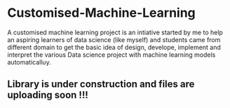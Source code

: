 # Customised-Machine-Learning

A customised machine learning project is an intiative started by me to help an aspiring learners of data science (like myself) and students came from different domain 
to get the basic idea of design, develope, implement and interpret the various Data science project with machine learning models automaticalluy.

## Library is under construction and files are uploading soon !!!
